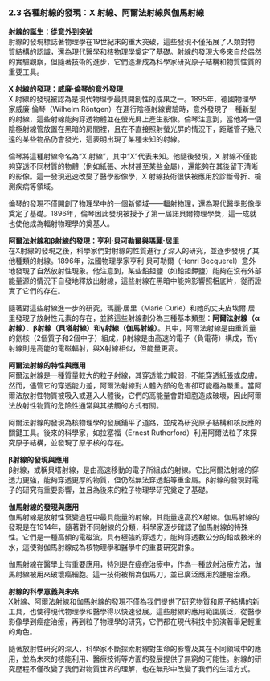 ### 2.3 各種射線的發現：X 射線、阿爾法射線與伽馬射線

**射線的誕生：從意外到突破**  
射線的發現標誌著物理學在19世紀末的重大突破，這些發現不僅拓展了人類對物質結構的認識，還為現代醫學和核物理學奠定了基礎。射線的發現大多來自於偶然的實驗觀察，但隨著技術的進步，它們逐漸成為科學家研究原子結構和物質性質的重要工具。

**X 射線的發現：威廉·倫琴的意外發現**  
X 射線的發現被認為是現代物理學最具開創性的成果之一。1895年，德國物理學家威廉·倫琴（Wilhelm Röntgen）在進行陰極射線實驗時，意外發現了一種新型的射線，這些射線能夠穿透物體並在螢光屏上產生影像。倫琴注意到，當他將一個陰極射線管放置在黑暗的房間裡，且在不直接照射螢光屏的情況下，距離管子幾尺遠的某些物品仍會發光，這表明出現了某種未知的射線。

倫琴將這種射線命名為“X 射線”，其中“X”代表未知。他隨後發現，X 射線不僅能夠穿透不同材質的物體（例如紙張、木材甚至某些金屬），還能夠在其後留下清晰的影像。這一發現迅速改變了醫學影像學，X 射線技術很快被應用於診斷骨折、檢測疾病等領域。

倫琴的發現不僅開創了物理學中的一個新領域——輻射物理，還為現代醫學影像學奠定了基礎。1896年，倫琴因此發現被授予了第一屆諾貝爾物理學獎，這一成就也使他成為輻射物理學的奠基人。

**阿爾法射線和β射線的發現：亨利·貝可勒爾與瑪麗·居里**  
在X射線的發現之後，科學家們對射線的性質進行了深入的研究，並逐步發現了其他種類的射線。1896年，法國物理學家亨利·貝可勒爾（Henri Becquerel）意外地發現了自然放射性現象。他注意到，某些鉛鉭鹽（如鉛鉭鉀鹽）能夠在沒有外部能量源的情況下自發地釋放出射線，這些射線在黑暗中能夠影響照相底片，從而證實了它們的存在。

隨著對這些射線進一步的研究，瑪麗·居里（Marie Curie）和她的丈夫皮埃爾·居里發現了放射性元素的存在，並將這些射線劃分為三種基本類型：**阿爾法射線（α射線）**、**β射線（貝塔射線）**和**γ射線（伽馬射線）**。其中，阿爾法射線是由重質量的氦核（2個質子和2個中子）組成，β射線是由高速的電子（負電荷）構成，而γ射線則是高能的電磁輻射，與X射線相似，但能量更高。

**阿爾法射線的特性與應用**  
阿爾法射線是一種質量較大的粒子射線，其穿透能力較弱，不能穿透紙張或皮膚。然而，儘管它的穿透能力差，阿爾法射線對人體內部的危害卻可能極為嚴重。當阿爾法放射性物質被吸入或進入人體後，它們的高能量會對細胞造成破壞，因此阿爾法放射性物質的危險性通常與其接觸的方式有關。

阿爾法射線的發現為核物理學的發展鋪平了道路，並成為研究原子結構和核反應的關鍵工具。後來的科學家，如拉塞福（Ernest Rutherford）利用阿爾法粒子來探究原子結構，並發現了原子核的存在。

**β射線的發現與應用**  
β射線，或稱貝塔射線，是由高速移動的電子所組成的射線。它比阿爾法射線的穿透力更強，能夠穿透更厚的物質，但仍然無法穿透鉛等重金屬。β射線的發現對電子的研究有重要影響，並且為後來的粒子物理學研究奠定了基礎。

**伽馬射線的發現與應用**  
伽馬射線是放射性衰變過程中最具能量的射線，其能量遠高於X射線。伽馬射線的發現是在1914年，隨著對不同射線的分類，科學家逐步確認了伽馬射線的特殊性。它們是一種高頻的電磁波，具有極強的穿透力，能夠穿透數公分的鉛或數米的水，這使得伽馬射線成為核物理學和醫學中的重要研究對象。

伽馬射線在醫學上有重要應用，特別是在癌症治療中，作為一種放射治療方法，伽馬射線被用來破壞癌細胞。這一技術被稱為伽馬刀，並已廣泛應用於腫瘤治療。

**射線的科學意義與未來**  
X射線、阿爾法射線和伽馬射線的發現不僅為我們提供了研究物質和原子結構的新工具，也使得現代物理學和醫學得以快速發展。這些射線的應用範圍廣泛，從醫學影像學到癌症治療，再到粒子物理學的研究，它們都在現代科技中扮演著舉足輕重的角色。

隨著放射性研究的深入，科學家不斷探索射線對生命的影響及其在不同領域中的應用，並為未來的核能利用、醫療技術等方面的發展提供了無窮的可能性。射線的研究歷程不僅改變了我們對物質世界的理解，也在無形中改變了我們的生活方式。